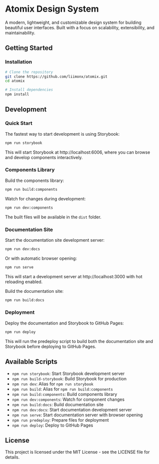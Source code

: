 # Atomix Design System

A modern, lightweight, and customizable design system for building beautiful user interfaces. Built with a focus on scalability, extensibility, and maintainability.

## Getting Started

### Installation

```bash
# Clone the repository
git clone https://github.com/liimonx/atomix.git
cd atomix

# Install dependencies
npm install
```

## Development

### Quick Start

The fastest way to start development is using Storybook:

```bash
npm run storybook
```

This will start Storybook at http://localhost:6006, where you can browse and develop components interactively.

### Components Library

Build the components library:

```bash
npm run build:components
```

Watch for changes during development:

```bash
npm run dev:components
```

The built files will be available in the `dist` folder.

### Documentation Site

Start the documentation site development server:

```bash
npm run dev:docs
```

Or with automatic browser opening:

```bash
npm run serve
```

This will start a development server at http://localhost:3000 with hot reloading enabled.

Build the documentation site:

```bash
npm run build:docs
```

### Deployment

Deploy the documentation and Storybook to GitHub Pages:

```bash
npm run deploy
```

This will run the predeploy script to build both the documentation site and Storybook before deploying to GitHub Pages.

## Available Scripts

- `npm run storybook`: Start Storybook development server
- `npm run build-storybook`: Build Storybook for production
- `npm run dev`: Alias for `npm run storybook`
- `npm run build`: Alias for `npm run build:components`
- `npm run build:components`: Build components library
- `npm run dev:components`: Watch for component changes
- `npm run build:docs`: Build documentation site
- `npm run dev:docs`: Start documentation development server
- `npm run serve`: Start documentation server with browser opening
- `npm run predeploy`: Prepare files for deployment
- `npm run deploy`: Deploy to GitHub Pages

## License

This project is licensed under the MIT License - see the LICENSE file for details.
